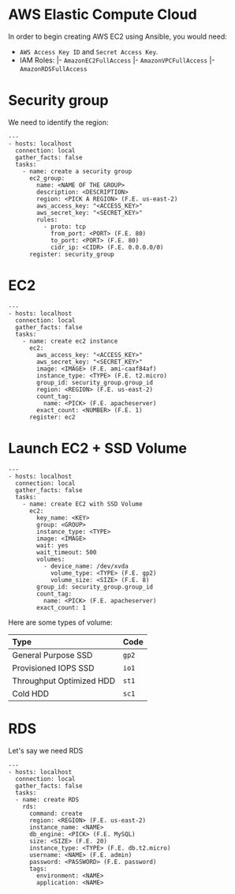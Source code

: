 # AWS Elastic Compute Cloud

In order to begin creating AWS EC2 using Ansible, you would need:
- `AWS Access Key ID` and `Secret Access Key`.
- IAM Roles:
|- `AmazonEC2FullAccess`
|- `AmazonVPCFullAccess`
|- `AmazonRDSFullAccess`

# Security group

We need to identify the region:

```
---
- hosts: localhost
  connection: local
  gather_facts: false
  tasks:
    - name: create a security group
      ec2_group:
        name: <NAME OF THE GROUP>
        description: <DESCRIPTION>
        region: <PICK A REGION> (F.E. us-east-2)
        aws_access_key: "<ACCESS_KEY>"
        aws_secret_key: "<SECRET_KEY>"
        rules:
          - proto: tcp
            from_port: <PORT> (F.E. 80)
            to_port: <PORT> (F.E. 80)
            cidr_ip: <CIDR> (F.E. 0.0.0.0/0)
      register: security_group
```

# EC2

```
---
- hosts: localhost
  connection: local
  gather_facts: false
  tasks:
    - name: create ec2 instance
      ec2:
        aws_access_key: "<ACCESS_KEY>"
        aws_secret_key: "<SECRET_KEY>"
        image: <IMAGE> (F.E. ami-caaf84af)
        instance_type: <TYPE> (F.E. t2.micro)
        group_id: security_group.group_id
        region: <REGION> (F.E. us-east-2)
        count_tag:
          name: <PICK> (F.E. apacheserver)
        exact_count: <NUMBER> (F.E. 1)
      register: ec2
```

# Launch EC2 + SSD Volume

```
---
- hosts: localhost
  connection: local
  gather_facts: false
  tasks:
    - name: create EC2 with SSD Volume
      ec2:
        key_name: <KEY>
        group: <GROUP>
        instance_type: <TYPE>
        image: <IMAGE>
        wait: yes
        wait_timeout: 500
        volumes:
          - device_name: /dev/xvda
            volume_type: <TYPE> (F.E. gp2)
            volume_size: <SIZE> (F.E. 8)
        group_id: security_group.group_id
        count_tag:
          name: <PICK> (F.E. apacheserver)
        exact_count: 1
```

Here are some types of volume:

| Type | Code |
| :--- | :--- |
| General Purpose SSD | `gp2` |
| Provisioned IOPS SSD | `io1` |
| Throughput Optimized HDD | `st1` |
| Cold HDD | `sc1` |

# RDS

Let's say we need RDS

```
---
- hosts: localhost
  connection: local
  gather_facts: false
  tasks:
  - name: create RDS
    rds:
      command: create
      region: <REGION> (F.E. us-east-2)
      instance_name: <NAME>
      db_engine: <PICK> (F.E. MySQL)
      size: <SIZE> (F.E. 20)
      instance_type: <TYPE> (F.E. db.t2.micro)
      username: <NAME> (F.E. admin)
      password: <PASSWORD> (F.E. password)
      tags:
        environment: <NAME>
        application: <NAME>
```     

